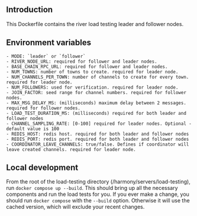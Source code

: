 ## Introduction

This Dockerfile contains the river load testing leader and follower nodes.

## Environment variables

    - MODE: `leader` or `follower`
    - RIVER_NODE_URL: required for follower and leader nodes.
    - BASE_CHAIN_RPC_URL: required for follower and leader nodes.
    - NUM_TOWNS: number of towns to create. required for leader node.
    - NUM_CHANNELS_PER_TOWN: number of channels to create for every town. required for leader node.
    - NUM_FOLLOWERS: used for verification. required for leader node.
    - JOIN_FACTOR: seed range for channel numbers. required for follower nodes.
    - MAX_MSG_DELAY_MS: (milliseconds) maximum delay between 2 messages. required for follower nodes.
    - LOAD_TEST_DURATION_MS: (milliseconds) required for both leader and follower nodes
    - CHANNEL_SAMPLING_RATE: [0-100] required for leader nodes. Optional - default value is 100
    - REDIS_HOST: redis host. required for both leader and follower nodes
    - REDIS_PORT: redis port. required for both leader and follower nodes
    - COORDINATOR_LEAVE_CHANNELS: true/false. Defines if coordinator will leave created channels. required for leader node.

## Local development

From the root of the load-testing directory (/harmony/servers/load-testing), run `docker compose up --build`. This should bring up all the necessary components and run the load tests for you. If you ever make a change, you should run `docker compose` with the `--build` option. Otherwise it will use the cached version, which will exclude your recent changes.
